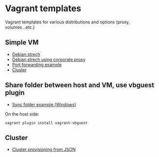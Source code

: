 # Vagrant templates

Vagrant templates for various distributions and options (proxy, volumes...etc.)

## Simple VM

- [Debian strech](Vagrantfile_debian)
- [Debian strech using corporate proxy](Vagrantfile_proxy)
- [Port forwarding example](Vagrantfile_portforward)
- [Cluster](Vagrantfile_cluster)

## Share folder between host and VM, use vbguest plugin

- [Sync folder example (Windows)](Vagrantfile_syncfolderwindows)

On the host side:

```
vagrant plugin install vagrant-vbguest
```

## Cluster

- [Cluster provisioning from JSON](provisioning/Vagrantfile_cluster)